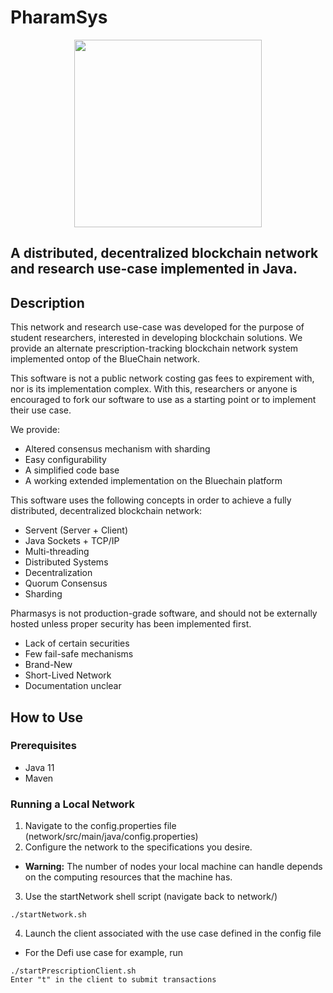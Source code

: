 # PharamSys

<p align="center">
  <img src="https://github.com/peytonlundquist/network/blob/master/bluechainlogo.png"  width="300" height="300">
</p>


## A distributed, decentralized blockchain network and research use-case implemented in Java.

## Description
This network and research use-case was developed for the purpose of student researchers, interested in developing blockchain solutions. We provide an alternate prescription-tracking blockchain network system implemented ontop of the BlueChain network.

This software is not a public network costing gas fees to expirement with, nor is its implementation complex. With this, researchers or anyone is encouraged to fork our software to use as a starting point or to implement their use case.

We provide:
  - Altered consensus mechanism with sharding
  - Easy configurability
  - A simplified code base
  - A working extended implementation on the Bluechain platform

This software uses the following concepts in order to achieve a fully distributed, decentralized blockchain network:
  - Servent (Server + Client)
  - Java Sockets + TCP/IP
  - Multi-threading
  - Distributed Systems
  - Decentralization
  - Quorum Consensus
  - Sharding
  
Pharmasys is not production-grade software, and should not be externally hosted unless proper security has been implemented first.
  - Lack of certain securities
  - Few fail-safe mechanisms
  - Brand-New
  - Short-Lived Network
  - Documentation unclear

## How to Use
### Prerequisites
  - Java 11
  - Maven

### Running a Local Network
  1. Navigate to the config.properties file (network/src/main/java/config.properties)
  2. Configure the network to the specifications you desire. 
  
  - **Warning:** The number of nodes your local machine can handle depends on the computing resources that the machine has.
  
  3. Use the startNetwork shell script (navigate back to network/)
    
    ./startNetwork.sh
    
  4. Launch the client associated with the use case defined in the config file
   - For the Defi use case for example, run 
    
    ./startPrescriptionClient.sh 
    Enter "t" in the client to submit transactions
      
